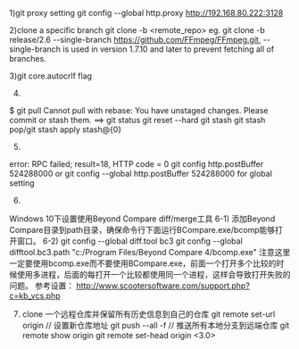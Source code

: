 1)git proxy setting
git config --global http.proxy http://192.168.80.222:3128

2)clone a specific branch
git clone -b <branch> <remote_repo> eg. git clone -b release/2.6 --single-branch https://github.com/FFmpeg/FFmpeg.git, --single-branch is used in version 1.7.10 and later to prevent fetching all of branches.

3)git core.autocrlf flag

4)
$ git pull
Cannot pull with rebase: You have unstaged changes.
Please commit or stash them.
==>
git status
git reset --hard
git stash
git stash pop/git stash apply stash@{0}

5)
error: RPC failed; result=18, HTTP code = 0
git config http.postBuffer 524288000 
or git config --global http.postBuffer 524288000 for global setting

6)
Windows 10下设置使用Beyond Compare diff/merge工具
6-1)
添加Beyond Compare目录到path目录，确保命令行下面运行BCompare.exe/bcomp能够打开窗口。
6-2)
git config --global diff.tool bc3
git config --global difftool.bc3.path "c:/Program Files/Beyond Compare 4/bcomp.exe"
注意这里一定要使用bcomp.exe而不要使用BCompare.exe，前面一个打开多个比较的时候使用多进程，后面的每打开一个比较都使用同一个进程，这样会导致打开失败的问题。
参考设置：
http://www.scootersoftware.com/support.php?c=kb_vcs.php

7) clone 一个远程仓库并保留所有历史信息到自己的仓库
git remote set-url origin <new-url> // 设置新仓库地址
git push --all -f // 推送所有本地分支到远端仓库
git remote show origin
git remote set-head origin <3.0>
